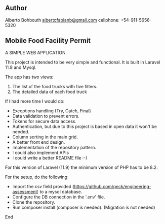 ## Author

Alberto Bohbouth
albertofabianb@gmail.com
cellphone: +54-911-5656-5320

## Mobile Food Facility Permit
A SIMPLE WEB APPLICATION

This project is intended to be very simple and functional.
It is built in Laravel 11.9 and Mysql.

The app has two views:

1. The list of the food trucks with five filters.
2. The detailed data of each food truck

If I had more time I would do:
- Exceptions handling (Try, Catch, Final)
- Data validation to prevent errors.
- Tokens for secure data access.
- Authentication, but due to this project is based in open data it won't be needed.
- Column sorting in the main grid.
- A better front end design.
- Implementation of the repository pattern.
- I could also implement APIs
- I could write a better README file :-)

For this version of Laravel (11.9) the minimum version of PHP has to be 8.2.

For the setup, do the following:

- Import the csv field provided (https://github.com/peck/engineering-assessment) to a mysql database.
- Configure the DB connection in the '.env' file.
- Clone the repository.
- Run composer install (composer is needed).
(Migration is not needed)

End

